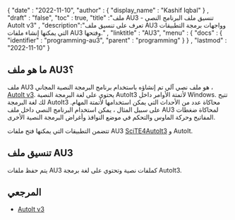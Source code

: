 {
  "date" : "2022-11-10",
  "author" : {
    "display_name" : "Kashif Iqbal"
} ,
  "draft" : "false",
  "toc" : true,
  "title" :"ملف AU3 - تنسيق ملف البرنامج النصي AutoIt v3" ,
  "description":"تعرف على تنسيق ملف AU3 وواجهات برمجة التطبيقات التي يمكنها إنشاء ملفات AU3 وفتحها." ,
  "linktitle" : "AU3",
  "menu" : {
    "docs" : {
      "identifier" : "programming-au3",
      "parent" : "programming"
}
} ,
  "lastmod" : "2022-11-10"
}

## ما هو ملف AU3؟

ملف AU3 هو ملف نصي آلي تم إنشاؤه باستخدام برنامج البرمجة النصية المجاني ، [AutoIt v3](https://www.autoitscript.com/site/). يحتوي على لغة البرمجة النصية AutoIt3 لأتمتة الأوامر داخل Windows. تتيح لك لغة البرمجة AutoIt3 محاكاة عدد من الأحداث التي يمكن استخدامها لأتمتة المهام. على سبيل المثال ، يمكن استخدام البرنامج النصي داخل ملف AU3 لمحاكاة ضغطات المفاتيح وحركة الماوس والتحكم في موضع النوافذ وأغراض البرمجة النصية الأخرى.

تتضمن التطبيقات التي يمكنها فتح ملفات AU3 [SciTE4AutoIt3](https://www.autoitscript.com/site/autoit-script-editor/downloads/) و AutoIt.

## تنسيق ملف AU3

يتم حفظ ملفات AU3 كملفات نصية وتحتوي على لغة برمجة AutoIt3.

## المرجعي

* [AutoIt v3](https://www.autoitscript.com/site/)


